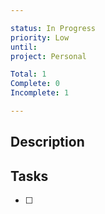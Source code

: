 ```yaml
---

status: In Progress
priority: Low
until: 
project: Personal

Total: 1
Complete: 0
Incomplete: 1

---
```

## Description


## Tasks

- [ ]  